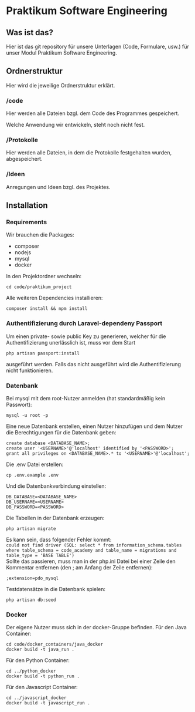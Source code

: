 # Praktikum Software Engineering

## Was ist das?
Hier ist das git repository für unsere Unterlagen (Code, Formulare, usw.) für unser Modul Praktikum Software Engineering.

## Ordnerstruktur
Hier wird die jeweilige Ordnerstruktur erklärt.

### /code
Hier werden alle Dateien bzgl. dem Code des Programmes gespeichert.

Welche Anwendung wir entwickeln, steht noch nicht fest. 

### /Protokolle
Hier werden alle Dateien, in dem die Protokolle festgehalten wurden, abgespeichert.

### /Ideen
Anregungen und Ideen bzgl. des Projektes.

## Installation

### Requirements
Wir brauchen die Packages:
- composer
- nodejs
- mysql
- docker

In den Projektordner wechseln:
```
cd code/praktikum_project
```
Alle weiteren Dependencies installieren:
```
composer install && npm install
```

### Authentifizierung durch Laravel-dependeny Passport
Um einen private- sowie public Key zu generieren, welcher für die Authentifizierung unerlässlich ist, muss vor dem Start
```
php artisan passport:install
```
ausgeführt werden. Falls das nicht ausgeführt wird die Authentifizierung nicht funktionieren.

### Datenbank
Bei mysql mit dem root-Nutzer anmelden (hat standardmäßig kein Passwort):
```
mysql -u root -p
```
Eine neue Datenbank erstellen, einen Nutzer hinzufügen und dem Nutzer die Berechtigungen für die Datenbank geben:
```
create database <DATABASE_NAME>;
create user '<USERNAME>'@'localhost' identified by '<PASSWORD>';
grant all privileges on <DATABASE_NAME>.* to '<USERNAME>'@'localhost';
```
Die .env Datei erstellen:
```
cp .env.example .env
```
Und die Datenbankverbindung einstellen:
```
DB_DATABASE=<DATABASE_NAME>
DB_USERNAME=<USERNAME>
DB_PASSWORD=<PASSWORD>
```
Die Tabellen in der Datenbank erzeugen:
```
php artisan migrate
```
Es kann sein, dass folgender Fehler kommt:<br>
`could not find driver (SQL: select * from information_schema.tables where table_schema = code_academy and table_name = migrations and table_type = 'BASE TABLE')`<br>
Sollte das passieren, muss man in der php.ini Datei bei einer Zeile den Kommentar entfernen (den ; am Anfang der Zeile entfernen):
```
;extension=pdo_mysql
```
Testdatensätze in die Datenbank spielen:
```
php artisan db:seed
```

### Docker
Der eigene Nutzer muss sich in der docker-Gruppe befinden. Für den Java Container:
```
cd code/docker_containers/java_docker
docker build -t java_run .
```
Für den Python Container:<br>
```
cd ../python_docker
docker build -t python_run .
```
Für den Javascript Container:<br>
```
cd ../javascript_docker
docker build -t javascript_run .
```